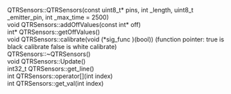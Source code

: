 QTRSensors::QTRSensors(const uint8_t* pins, int _length, uint8_t _emitter_pin, int _max_time = 2500)   
void QTRSensors::addOffValues(const int* off)  
int* QTRSensors::getOffValues()  
void QTRSensors::calibrate(void (*sig_func )(bool)) (function pointer: true is black calibrate false is white calibrate)  
QTRSensors::~QTRSensors()  
void QTRSensors::Update()  
int32_t QTRSensors::get_line()  
int QTRSensors::operator[](int index)  
int QTRSensors::get_val(int index)  

